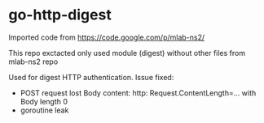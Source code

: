 # go-http-digest
Imported code from https://code.google.com/p/mlab-ns2/

This repo exctacted only used module (digest) without other files from mlab-ns2 repo

Used for digest HTTP authentication.
Issue fixed:
- POST request lost Body content:  http: Request.ContentLength=... with Body length 0
- goroutine leak

